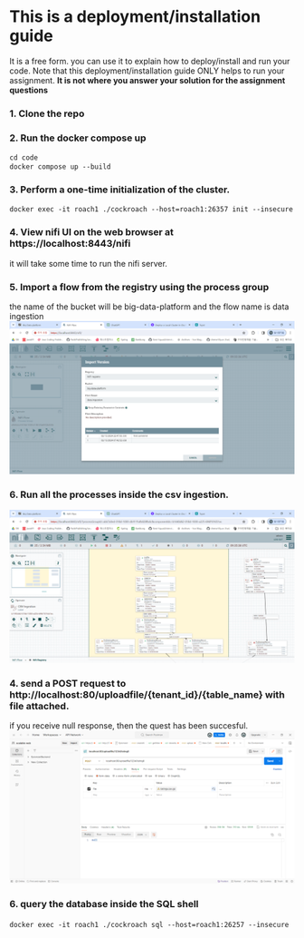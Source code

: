 # This is a deployment/installation guide

It is a free form. you can use it to explain how to deploy/install and run  your code. Note that this deployment/installation guide ONLY helps to run your assignment. **It is not where you answer your solution for the assignment questions**


### 1. Clone the repo
### 2. Run the docker compose up
```
cd code
docker compose up --build
```
### 3. Perform a one-time initialization of the cluster.
```
docker exec -it roach1 ./cockroach --host=roach1:26357 init --insecure
```

### 4. View nifi UI on the web browser at https://localhost:8443/nifi
it will take some time to run the nifi server.

### 5. Import a flow from the registry using the process group
the name of the bucket will be big-data-platform and the flow name is data ingestion
![import a flow from the registry](import-flow.PNG)

### 6. Run all the processes inside the csv ingestion.
![run processes](run-process.png) 

### 4. send a POST request to http://localhost:80/uploadfile/{tenant_id}/{table_name} with file attached.

if you receive null response, then the quest has been succesful.
![example of the requst on Postman](postrequest.PNG)

### 6. query the database inside the SQL shell
```docker exec -it roach1 ./cockroach sql --host=roach1:26257 --insecure```

